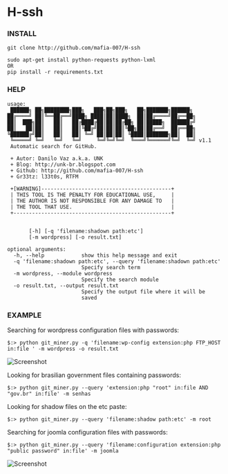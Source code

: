 # H-ssh

### INSTALL
```
git clone http://github.com/mafia-007/H-ssh

sudo apt-get install python-requests python-lxml 
OR
pip install -r requirements.txt
```

### HELP
```
usage: 
 ██████╗ ██╗████████╗███╗   ███╗██╗███╗   ██╗███████╗██████╗ 
██╔════╝ ██║╚══██╔══╝████╗ ████║██║████╗  ██║██╔════╝██╔══██╗
██║  ███╗██║   ██║   ██╔████╔██║██║██╔██╗ ██║█████╗  ██████╔╝
██║   ██║██║   ██║   ██║╚██╔╝██║██║██║╚██╗██║██╔══╝  ██╔══██╗
╚██████╔╝██║   ██║   ██║ ╚═╝ ██║██║██║ ╚████║███████╗██║  ██║
 ╚═════╝ ╚═╝   ╚═╝   ╚═╝     ╚═╝╚═╝╚═╝  ╚═══╝╚══════╝╚═╝  ╚═╝ v1.1
 Automatic search for GitHub.                                                            

 + Autor: Danilo Vaz a.k.a. UNK
 + Blog: http://unk-br.blogspot.com
 + Github: http://github.com/mafia-007/H-ssh
 + Gr33tz: l33t0s, RTFM

 +[WARNING]------------------------------------------+
 | THIS TOOL IS THE PENALTY FOR EDUCATIONAL USE,     |
 | THE AUTHOR IS NOT RESPONSIBLE FOR ANY DAMAGE TO   |
 | THE TOOL THAT USE.                                |
 +---------------------------------------------------+


       [-h] [-q 'filename:shadown path:etc']
       [-m wordpress] [-o result.txt]

optional arguments:
  -h, --help            show this help message and exit
  -q 'filename:shadown path:etc', --query 'filename:shadown path:etc'
                        Specify search term
  -m wordpress, --module wordpress
                        Specify the search module
  -o result.txt, --output result.txt
                        Specify the output file where it will be
                        saved
```

### EXAMPLE
Searching for wordpress configuration files with passwords:
```
$:> python git_miner.py -q 'filename:wp-config extension:php FTP_HOST in:file ' -m wordpress -o result.txt
```
![Screenshot](https://2.bp.blogspot.com/-GbpzROiEynQ/VtLytfMqQiI/AAAAAAAAbnk/5hDphP4Mbf4/s1600/wordpressEX.png)

Looking for brasilian government files containing passwords:
```
$:> python git_miner.py --query 'extension:php "root" in:file AND "gov.br" in:file' -m senhas
```

Looking for shadow files on the etc paste:
```
$:> python git_miner.py --query 'filename:shadow path:etc' -m root
```

Searching for joomla configuration files with passwords:
```
$:> python git_miner.py --query 'filename:configuration extension:php "public password" in:file' -m joomla
```
![Screenshot](https://3.bp.blogspot.com/-1AsNmFKfsoA/VtLyvJFy2WI/AAAAAAAAbno/C7xTbxtzOo8/s1600/joomlaEX.png)

